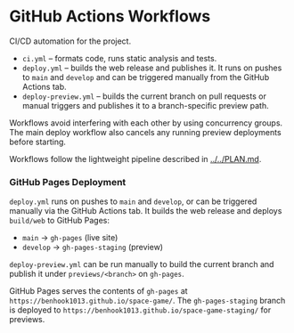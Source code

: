 # GitHub Actions Workflows

CI/CD automation for the project.

- `ci.yml` – formats code, runs static analysis and tests.
- `deploy.yml` – builds the web release and publishes it. It runs on
  pushes to `main` and `develop` and can be triggered manually from the
  GitHub Actions tab.
- `deploy-preview.yml` – builds the current branch on pull requests or
  manual triggers and publishes it to a branch-specific preview path.

Workflows avoid interfering with each other by using concurrency groups.
The main deploy workflow also cancels any running preview deployments
before starting.

Workflows follow the lightweight pipeline described in [../../PLAN.md](../../PLAN.md).

### GitHub Pages Deployment

`deploy.yml` runs on pushes to `main` and `develop`, or can be triggered
manually via the GitHub Actions tab. It builds the web release and
deploys `build/web` to GitHub Pages:

- `main` → `gh-pages` (live site)
- `develop` → `gh-pages-staging` (preview)

`deploy-preview.yml` can be run manually to build the current branch and publish it under `previews/<branch>` on `gh-pages`.

GitHub Pages serves the contents of `gh-pages` at
`https://benhook1013.github.io/space-game/`. The `gh-pages-staging`
branch is deployed to
`https://benhook1013.github.io/space-game-staging/` for previews.
